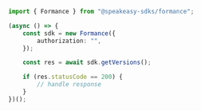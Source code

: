 <!-- Start SDK Example Usage -->


```typescript
import { Formance } from "@speakeasy-sdks/formance";

(async () => {
    const sdk = new Formance({
        authorization: "",
    });

    const res = await sdk.getVersions();

    if (res.statusCode == 200) {
        // handle response
    }
})();

```
<!-- End SDK Example Usage -->